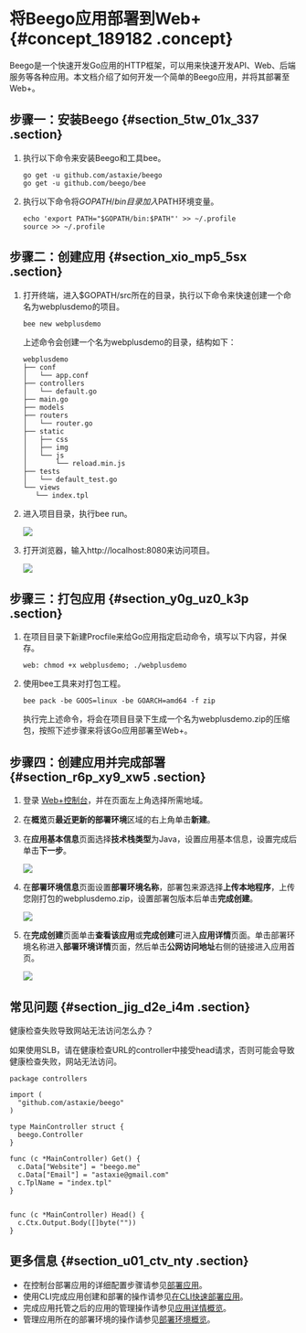 # 将Beego应用部署到Web+ {#concept_189182 .concept}

Beego是一个快速开发Go应用的HTTP框架，可以用来快速开发API、Web、后端服务等各种应用。本文档介绍了如何开发一个简单的Beego应用，并将其部署至Web+。

## 步骤一：安装Beego {#section_5tw_01x_337 .section}

1.  执行以下命令来安装Beego和工具bee。

    ``` {#codeblock_h9k_r8m_wtw}
    go get -u github.com/astaxie/beego
    go get -u github.com/beego/bee
    ```

2.  执行以下命令将$GOPATH/bin目录加入$PATH环境变量。

    ``` {#codeblock_h4o_k25_2qx}
    echo 'export PATH="$GOPATH/bin:$PATH"' >> ~/.profile
    source >> ~/.profile
    ```


## 步骤二：创建应用 {#section_xio_mp5_5sx .section}

1.  打开终端，进入$GOPATH/src所在的目录，执行以下命令来快速创建一个命名为webplusdemo的项目。

    ``` {#codeblock_v8g_y0c_r87}
    bee new webplusdemo
    ```

    上述命令会创建一个名为webplusdemo的目录，结构如下：

    ``` {#codeblock_vcs_jsq_nn9}
    webplusdemo
    ├── conf
    │   └── app.conf
    ├── controllers
    │   └── default.go
    ├── main.go
    ├── models
    ├── routers
    │   └── router.go
    ├── static
    │   ├── css
    │   ├── img
    │   └── js
    │       └── reload.min.js
    ├── tests
    │   └── default_test.go
    └── views
       └── index.tpl
    ```

2.  进入项目目录，执行bee run。

    ![](http://static-aliyun-doc.oss-cn-hangzhou.aliyuncs.com/assets/img/163211/156657075255403_zh-CN.png)

3.  打开浏览器，输入http://localhost:8080来访问项目。

    ![](http://static-aliyun-doc.oss-cn-hangzhou.aliyuncs.com/assets/img/163211/156657075355404_zh-CN.png)


## 步骤三：打包应用 {#section_y0g_uz0_k3p .section}

1.  在项目目录下新建Procfile来给Go应用指定启动命令，填写以下内容，并保存。

    ``` {#codeblock_tto_d7c_0vf}
    web: chmod +x webplusdemo; ./webplusdemo
    ```

2.  使用bee工具来对打包工程。

    ``` {#codeblock_8yl_pbr_vbu}
    bee pack -be GOOS=linux -be GOARCH=amd64 -f zip
    ```

    执行完上述命令，将会在项目目录下生成一个名为webplusdemo.zip的压缩包，按照下述步骤来将该Go应用部署至Web+。


## 步骤四：创建应用并完成部署 {#section_r6p_xy9_xw5 .section}

1.  登录 [Web+控制台](https://webplus.console.aliyun.com)，并在页面左上角选择所需地域。
2.  在**概览**页**最近更新的部署环境**区域的右上角单击**新建**。
3.  在**应用基本信息**页面选择**技术栈类型**为Java，设置应用基本信息，设置完成后单击**下一步**。

    ![](http://static-aliyun-doc.oss-cn-hangzhou.aliyuncs.com/assets/img/161338/156657075355338_zh-CN.png)

4.  在**部署环境信息**页面设置**部署环境名称**，部署包来源选择**上传本地程序**，上传您刚打包的webplusdemo.zip，设置部署包版本后单击**完成创建**。

    ![](http://static-aliyun-doc.oss-cn-hangzhou.aliyuncs.com/assets/img/161338/156657075355348_zh-CN.png)

5.  在**完成创建**页面单击**查看该应用**或**完成创建**可进入**应用详情**页面。单击部署环境名称进入**部署环境详情**页面，然后单击**公网访问地址**右侧的链接进入应用首页。

    ![](http://static-aliyun-doc.oss-cn-hangzhou.aliyuncs.com/assets/img/161338/156657075455358_zh-CN.png)


## 常见问题 {#section_jig_d2e_i4m .section}

健康检查失败导致网站无法访问怎么办？

如果使用SLB，请在健康检查URL的controller中接受head请求，否则可能会导致健康检查失败，网站无法访问。

``` {#codeblock_n1w_0uu_out}
package controllers

import (
  "github.com/astaxie/beego"
)

type MainController struct {
  beego.Controller
}

func (c *MainController) Get() {
  c.Data["Website"] = "beego.me"
  c.Data["Email"] = "astaxie@gmail.com"
  c.TplName = "index.tpl"
}


func (c *MainController) Head() {
  c.Ctx.Output.Body([]byte(""))
}
```

## 更多信息 {#section_u01_ctv_nty .section}

-   在控制台部署应用的详细配置步骤请参见[部署应用](../DNICMS19100635/ZH-CN_TP_159334_V1.dita)。
-   使用CLI完成应用创建和部署的操作请参见[在CLI快速部署应用](ZH-CN_TP_221972_V2.dita)。
-   完成应用托管之后的应用的管理操作请参见[应用详情概览](../DNICMS19100635/ZH-CN_TP_163214_V1.dita)。
-   管理应用所在的部署环境的操作请参见[部署环境概览](../DNICMS19100636/ZH-CN_TP_163212_V1.dita)。

